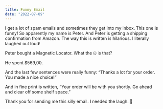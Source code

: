 ```yaml
---
title: Funny Email
date: "2022-07-09"
---
```


I get a lot of spam emails and sometimes they get into my inbox. This one is funny! So apparently my name is Peter. And Peter is getting a shipping confirmation from Amazon. The way this is written is hilarious. I literally laughed out loud! 

Peter bought a Magnetic Locator. What the 🤐 is that?

He spent $569,00. 

And the last few sentences were really funny: “Thanks a lot for your order. You made a nice choice!”

And in fine print is written, “Your order will be with you shortly. Go ahead and clear off some shelf space.”  

Thank you for sending me this silly email. I needed the laugh. 🤣 

